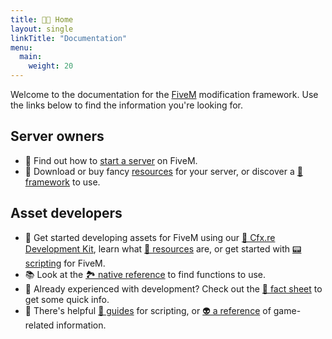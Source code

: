 ```yaml
---
title: 👋🏼 Home
layout: single
linkTitle: "Documentation"
menu:
  main:
    weight: 20
---
```


Welcome to the documentation for the [FiveM][home] modification framework. Use the links below to find the information you're looking for. 

## Server owners
* 🤩 Find out how to [start a server][server-manual] on FiveM.
* 🧩 Download or buy fancy [resources](./server-manual/finding-resources) for your server, or discover a [🔩 framework](./server-manual/frameworks) to use.

## Asset developers
* 🧐 Get started developing assets for FiveM using our [🧰 Cfx.re Development Kit](./fxdk),
   learn what [🎯 resources](./scripting-manual/introduction/introduction-to-resources) are, or get started with [📟 scripting](./scripting-manual/introduction) for FiveM.
* 📚 Look at the [🏞 native reference](/natives/) to find functions to use.
* 🤯 Already experienced with development? Check out the [🧾 fact sheet](./scripting-manual/introduction/fact-sheet) to get some quick info.
* 📒 There's helpful [🥑 guides](./scripting-reference/) for scripting, or [👽 a reference](./game-references/) of game-related information. 

[home]: https://fivem.net
[forum]: https://forum.cfx.re
[discord]: https://discord.gg/fivem
[server-manual]: ./server-manual/setting-up-a-server
